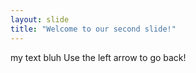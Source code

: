 ```yaml
---
layout: slide
title: "Welcome to our second slide!"
---
```

my text bluh
Use the left arrow to go back!
